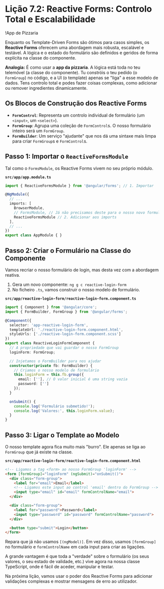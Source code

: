 # Lição 7.2: Reactive Forms: Controlo Total e Escalabilidade

!App de Pizzaria

Enquanto os Template-Driven Forms são ótimos para casos simples, os **Reactive Forms** oferecem uma abordagem mais robusta, escalável e testável. A lógica e o estado do formulário são definidos e geridos de forma explícita na classe do componente.

**Analogia:** É como usar a **app da pizzaria**. A lógica está toda no teu telemóvel (a classe do componente). Tu constróis o teu pedido (o `FormGroup`) no código, e a UI (o template) apenas se "liga" a esse modelo de dados. Tens controlo total e podes fazer coisas complexas, como adicionar ou remover ingredientes dinamicamente.

## Os Blocos de Construção dos Reactive Forms

-   **`FormControl`**: Representa um controlo individual de formulário (um `<input>`, um `<select>`).
-   **`FormGroup`**: Agrupa uma coleção de `FormControl`s. O nosso formulário inteiro será um `FormGroup`.
-   **`FormBuilder`**: Um serviço "ajudante" que nos dá uma sintaxe mais limpa para criar `FormGroup`s e `FormControl`s.

## Passo 1: Importar o `ReactiveFormsModule`

Tal como o `FormsModule`, os Reactive Forms vivem no seu próprio módulo.

**`src/app/app.module.ts`**
```typescript
import { ReactiveFormsModule } from '@angular/forms'; // 1. Importar

@NgModule({
  // ...
  imports: [
    BrowserModule,
    // FormsModule, // Já não precisamos deste para o nosso novo formulário
    ReactiveFormsModule // 2. Adicionar aos imports
  ],
  // ...
})
export class AppModule { }
```

## Passo 2: Criar o Formulário na Classe do Componente

Vamos recriar o nosso formulário de login, mas desta vez com a abordagem reativa.

1.  Gera um novo componente: `ng g c reactive-login-form`
2.  No ficheiro `.ts`, vamos construir o nosso modelo de formulário.

**`src/app/reactive-login-form/reactive-login-form.component.ts`**
```typescript
import { Component } from '@angular/core';
import { FormBuilder, FormGroup } from '@angular/forms';

@Component({
  selector: 'app-reactive-login-form',
  templateUrl: './reactive-login-form.component.html',
  styleUrls: ['./reactive-login-form.component.scss']
})
export class ReactiveLoginFormComponent {
  // A propriedade que vai guardar o nosso FormGroup
  loginForm: FormGroup;

  // Injetamos o FormBuilder para nos ajudar
  constructor(private fb: FormBuilder) {
    // Criamos o nosso modelo de formulário
    this.loginForm = this.fb.group({
      email: [''], // O valor inicial é uma string vazia
      password: ['']
    });
  }

  onSubmit() {
    console.log('Formulário submetido!');
    console.log('Valores:', this.loginForm.value);
  }
}
```

## Passo 3: Ligar o Template ao Modelo

O nosso template agora fica muito mais "burro". Ele apenas se liga ao `FormGroup` que já existe na classe.

**`src/app/reactive-login-form/reactive-login-form.component.html`**
```html
<!-- Ligamos a tag <form> ao nosso FormGroup 'loginForm' -->
<form [formGroup]="loginForm" (ngSubmit)="onSubmit()">
  <div class="form-group">
    <label for="email">Email</label>
    <!-- Ligamos este input ao control 'email' dentro do FormGroup -->
    <input type="email" id="email" formControlName="email">
  </div>

  <div class="form-group">
    <label for="password">Password</label>
    <input type="password" id="password" formControlName="password">
  </div>

  <button type="submit">Login</button>
</form>
```

Repara que já não usamos `[(ngModel)]`. Em vez disso, usamos `[formGroup]` no formulário e `formControlName` em cada input para criar as ligações.

A grande vantagem é que toda a "verdade" sobre o formulário (os seus valores, o seu estado de validade, etc.) vive agora na nossa classe TypeScript, onde é fácil de aceder, manipular e testar.

Na próxima lição, vamos usar o poder dos Reactive Forms para adicionar validações complexas e mostrar mensagens de erro ao utilizador.